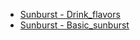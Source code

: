- [Sunburst - Drink_flavors](Sunburst/drink_flavors.md ':type=code')
- [Sunburst - Basic_sunburst](Sunburst/basic_sunburst.md ':type=code')
